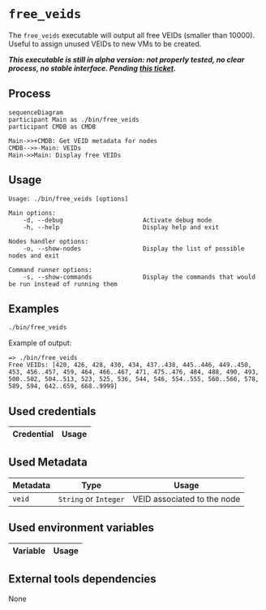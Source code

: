 # `free_veids`

The `free_veids` executable will output all free VEIDs (smaller than 10000).
Useful to assign unused VEIDs to new VMs to be created.

***This executable is still in alpha version: not properly tested, no clear process, no stable interface. Pending [this ticket](https://github.com/sweet-delights/hybrid-platforms-conductor/issues/45).***

## Process

```mermaid
sequenceDiagram
participant Main as ./bin/free_veids
participant CMDB as CMDB

Main->>+CMDB: Get VEID metadata for nodes
CMDB-->>-Main: VEIDs
Main->>Main: Display free VEIDs
```

## Usage

```
Usage: ./bin/free_veids [options]

Main options:
    -d, --debug                      Activate debug mode
    -h, --help                       Display help and exit

Nodes handler options:
    -o, --show-nodes                 Display the list of possible nodes and exit

Command runner options:
    -s, --show-commands              Display the commands that would be run instead of running them
```

## Examples

```bash
./bin/free_veids
```

Example of output:
```
=> ./bin/free_veids
Free VEIDs: [420, 426, 428, 430, 434, 437..438, 445..446, 449..450, 453, 456..457, 459, 464, 466..467, 471, 475..476, 484, 488, 490, 493, 500..502, 504..513, 523, 525, 536, 544, 546, 554..555, 560..566, 578, 589, 594, 642..659, 668..9999]
```

## Used credentials

| Credential | Usage
| --- | --- |

## Used Metadata

| Metadata | Type | Usage
| --- | --- | --- |
| `veid` | `String` or `Integer` | VEID associated to the node |

## Used environment variables

| Variable | Usage
| --- | --- |

## External tools dependencies

None

